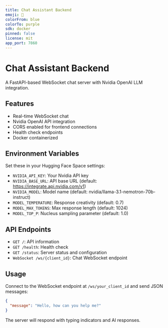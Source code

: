 ```yaml
---
title: Chat Assistant Backend
emoji: 🤖
colorFrom: blue
colorTo: purple
sdk: docker
pinned: false
license: mit
app_port: 7860
---
```


# Chat Assistant Backend

A FastAPI-based WebSocket chat server with Nvidia OpenAI LLM integration.

## Features

- Real-time WebSocket chat
- Nvidia OpenAI API integration
- CORS enabled for frontend connections
- Health check endpoints
- Docker containerized

## Environment Variables

Set these in your Hugging Face Space settings:

- `NVIDIA_API_KEY`: Your Nvidia API key
- `NVIDIA_BASE_URL`: API base URL (default: https://integrate.api.nvidia.com/v1)
- `NVIDIA_MODEL`: Model name (default: nvidia/llama-3.1-nemotron-70b-instruct)
- `MODEL_TEMPERATURE`: Response creativity (default: 0.7)
- `MODEL_MAX_TOKENS`: Max response length (default: 1024)
- `MODEL_TOP_P`: Nucleus sampling parameter (default: 1.0)

## API Endpoints

- `GET /`: API information
- `GET /health`: Health check
- `GET /status`: Server status and configuration
- `WebSocket /ws/{client_id}`: Chat WebSocket endpoint

## Usage

Connect to the WebSocket endpoint at `/ws/your_client_id` and send JSON messages:

```json
{
  "message": "Hello, how can you help me?"
}
```

The server will respond with typing indicators and AI responses.
